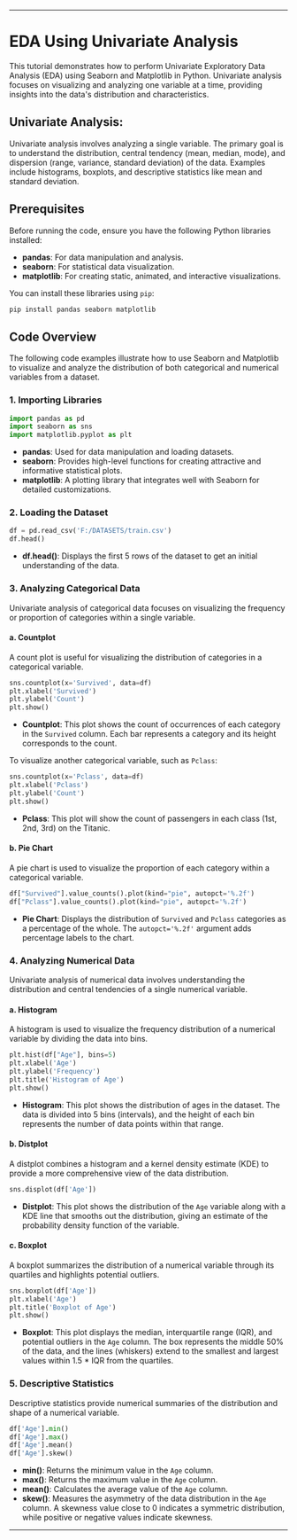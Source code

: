 
---

# EDA Using Univariate Analysis

This tutorial demonstrates how to perform Univariate Exploratory Data Analysis (EDA) using Seaborn and Matplotlib in Python. Univariate analysis focuses on visualizing and analyzing one variable at a time, providing insights into the data's distribution and characteristics.

## Univariate Analysis:
Univariate analysis involves analyzing a single variable. The primary goal is to understand the distribution, central tendency (mean, median, mode), and dispersion (range, variance, standard deviation) of the data. Examples include histograms, boxplots, and descriptive statistics like mean and standard deviation.

## Prerequisites

Before running the code, ensure you have the following Python libraries installed:

- **pandas**: For data manipulation and analysis.
- **seaborn**: For statistical data visualization.
- **matplotlib**: For creating static, animated, and interactive visualizations.

You can install these libraries using `pip`:

```bash
pip install pandas seaborn matplotlib
```

## Code Overview

The following code examples illustrate how to use Seaborn and Matplotlib to visualize and analyze the distribution of both categorical and numerical variables from a dataset.

### 1. Importing Libraries

```python
import pandas as pd
import seaborn as sns
import matplotlib.pyplot as plt
```

- **pandas**: Used for data manipulation and loading datasets.
- **seaborn**: Provides high-level functions for creating attractive and informative statistical plots.
- **matplotlib**: A plotting library that integrates well with Seaborn for detailed customizations.

### 2. Loading the Dataset

```python
df = pd.read_csv('F:/DATASETS/train.csv')
df.head()
```

- **df.head()**: Displays the first 5 rows of the dataset to get an initial understanding of the data.

### 3. Analyzing Categorical Data

Univariate analysis of categorical data focuses on visualizing the frequency or proportion of categories within a single variable.

#### a. Countplot

A count plot is useful for visualizing the distribution of categories in a categorical variable.

```python
sns.countplot(x='Survived', data=df)
plt.xlabel('Survived')
plt.ylabel('Count')
plt.show()
```

- **Countplot**: This plot shows the count of occurrences of each category in the `Survived` column. Each bar represents a category and its height corresponds to the count.

To visualize another categorical variable, such as `Pclass`:

```python
sns.countplot(x='Pclass', data=df)
plt.xlabel('Pclass')
plt.ylabel('Count')
plt.show()
```

- **Pclass**: This plot will show the count of passengers in each class (1st, 2nd, 3rd) on the Titanic.

#### b. Pie Chart

A pie chart is used to visualize the proportion of each category within a categorical variable.

```python
df["Survived"].value_counts().plot(kind="pie", autopct='%.2f')
df["Pclass"].value_counts().plot(kind="pie", autopct='%.2f')
```

- **Pie Chart**: Displays the distribution of `Survived` and `Pclass` categories as a percentage of the whole. The `autopct='%.2f'` argument adds percentage labels to the chart.

### 4. Analyzing Numerical Data

Univariate analysis of numerical data involves understanding the distribution and central tendencies of a single numerical variable.

#### a. Histogram

A histogram is used to visualize the frequency distribution of a numerical variable by dividing the data into bins.

```python
plt.hist(df["Age"], bins=5)
plt.xlabel('Age')
plt.ylabel('Frequency')
plt.title('Histogram of Age')
plt.show()
```

- **Histogram**: This plot shows the distribution of ages in the dataset. The data is divided into 5 bins (intervals), and the height of each bin represents the number of data points within that range.

#### b. Distplot

A distplot combines a histogram and a kernel density estimate (KDE) to provide a more comprehensive view of the data distribution.

```python
sns.displot(df['Age'])
```

- **Distplot**: This plot shows the distribution of the `Age` variable along with a KDE line that smooths out the distribution, giving an estimate of the probability density function of the variable.

#### c. Boxplot

A boxplot summarizes the distribution of a numerical variable through its quartiles and highlights potential outliers.

```python
sns.boxplot(df['Age'])
plt.xlabel('Age')
plt.title('Boxplot of Age')
plt.show()
```

- **Boxplot**: This plot displays the median, interquartile range (IQR), and potential outliers in the `Age` column. The box represents the middle 50% of the data, and the lines (whiskers) extend to the smallest and largest values within 1.5 * IQR from the quartiles.

### 5. Descriptive Statistics

Descriptive statistics provide numerical summaries of the distribution and shape of a numerical variable.

```python
df['Age'].min()
df['Age'].max()
df['Age'].mean()
df['Age'].skew()
```

- **min()**: Returns the minimum value in the `Age` column.
- **max()**: Returns the maximum value in the `Age` column.
- **mean()**: Calculates the average value of the `Age` column.
- **skew()**: Measures the asymmetry of the data distribution in the `Age` column. A skewness value close to 0 indicates a symmetric distribution, while positive or negative values indicate skewness.
---
